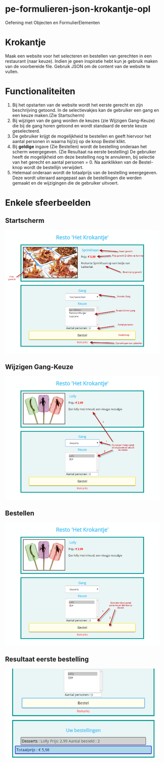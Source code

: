 # pe-formulieren-json-krokantje-opl
Oefening met Objecten en FormulierElementen

# Krokantje
Maak een website voor het selecteren en bestellen van gerechten in een restaurant (naar keuze). Indien je geen inspiratie hebt kun je gebruik maken van de voorbereide file.  Gebruik JSON om de content van de website te vullen.

# Functionaliteiten
1. Bij het opstarten van de website wordt het eerste gerecht en zijn beschrijving getoond. In de selectievakjes kan de gebruiker een gang en een keuze maken.(Zie Startscherm)
2. Bij wijzigen van de gang worden de keuzes (zie Wijzigen Gang-Keuze) die bij de gang horen getoond en wordt standaard de eerste keuze geselecteerd.
3. De gebruiker krijgt de mogelijkheid te bestellen en geeft hiervoor het aantal personen in waarna hij/zij op de knop Bestel klikt. 
4. Bij **geldige** ingave (Zie Bestellen) wordt de bestelling onderaan het scherm weergegeven. (Zie Resultaat na eerste bestelling)
De gebruiker heeft de mogelijkheid om deze bestelling nog te annuleren, bij selectie van het gerecht en aantal personen = 0. Na aanklikken van de Bestel-knop wordt de bestellijn verwijdert.
5. Helemaal onderaan wordt de totaalprijs van de bestelling weergegeven. Deze wordt uiteraard aangepast aan de bestellingen die werden gemaakt en de wijzigingen die de gebruiker uitvoert.

# Enkele sfeerbeelden
## Startscherm
![StartScherm_Krokantje](img/StartScherm_Krokantje.png)

## Wijzigen Gang-Keuze
![Wijzigen_Gang_Keuze](img/Wijziging_Gang_Keuze.png)

## Bestellen
![Bestel_Init](img/Bestellen_Init.png)

## Resultaat eerste bestelling
![Bestellen_Gerecht](img/Bestellen_Gerecht.png)